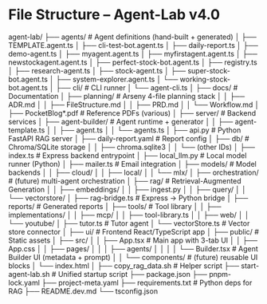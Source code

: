# File Structure – Agent-Lab v4.0
agent-lab/
├── agents/                     # Agent definitions (hand-built + generated)
│   ├── TEMPLATE.agent.ts
│   ├── cli-test-bot.agent.ts
│   ├── daily-report.ts
│   ├── demo-agent.ts
│   ├── myagent.agent.ts
│   ├── myfirstagent.agent.ts
│   ├── newstockagent.agent.ts
│   ├── perfect-stock-bot.agent.ts
│   ├── registry.ts
│   ├── research-agent.ts
│   ├── stock-agent.ts
│   ├── super-stock-bot.agent.ts
│   ├── system-explorer.agent.ts
│   └── working-stock-bot.agent.ts
│
├── cli/                        # CLI runner
│   └── agent-cli.ts
│
├── docs/                       # Documentation
│   ├── planning/               # Arseny 4-file planning stack
│   │   ├── ADR.md
│   │   ├── FileStructure.md
│   │   ├── PRD.md
│   │   └── Workflow.md
│   ├── PocketBlog*.pdf         # Reference PDFs (various)
│
├── server/                     # Backend services
│   ├── agent-builder/          # Agent runtime + generator
│   │   ├── agent-template.ts
│   │   ├── agent.ts
│   │   └── agents.ts
│   ├── api.py                  # Python FastAPI RAG server
│   ├── daily-report.yaml       # Report config
│   ├── db/                     # Chroma/SQLite storage
│   │   ├── chroma.sqlite3
│   │   └── (other IDs)
│   ├── index.ts                # Express backend entrypoint
│   ├── local_llm.py            # Local model runner (Python)
│   ├── mailer.ts               # Email integration
│   ├── models/                 # Model backends
│   │   ├── cloud/
│   │   ├── local/
│   │   └── mlx/
│   ├── orchestration/          # (future) multi-agent orchestration
│   ├── rag/                    # Retrieval-Augmented Generation
│   │   ├── embeddings/
│   │   ├── ingest.py
│   │   ├── query/
│   │   └── vectorstore/
│   ├── rag-bridge.ts           # Express → Python bridge
│   ├── reports/                # Generated reports
│   ├── tools/                  # Tool library
│   │   ├── implementations/
│   │   ├── mcp/
│   │   ├── tool-library.ts
│   │   ├── web/
│   │   └── youtube/
│   ├── tutor.ts                # Tutor agent
│   └── vectorStore.ts          # Vector store connector
│
├── ui/                         # Frontend React/TypeScript app
│   ├── public/                 # Static assets
│   ├── src/
│   │   ├── App.tsx             # Main app with 3-tab UI
│   │   ├── App.css
│   │   ├── pages/
│   │   │   ├── agents/
│   │   │   │   └── Builder.tsx # Agent Builder UI (metadata + prompt)
│   │   └── components/         # (future) reusable UI blocks
│   └── index.html
│
├── copy_rag_data.sh            # Helper script
├── start-agent-lab.sh          # Unified startup script
├── package.json
├── pnpm-lock.yaml
├── project-meta.yaml
├── requirements.txt            # Python deps for RAG
├── README.dev.md
└── tsconfig.json
